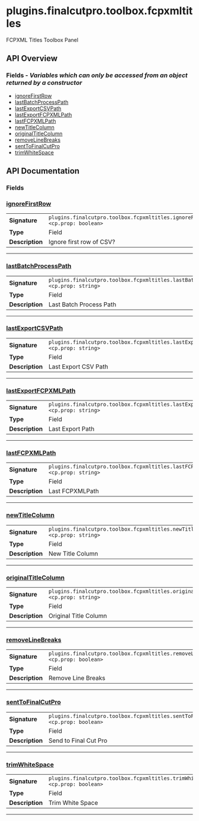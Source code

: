 # plugins.finalcutpro.toolbox.fcpxmltitles

FCPXML Titles Toolbox Panel

## API Overview
### **Fields** - _Variables which can only be accessed from an object returned by a constructor_
 * [ignoreFirstRow](#ignorefirstrow)
 * [lastBatchProcessPath](#lastbatchprocesspath)
 * [lastExportCSVPath](#lastexportcsvpath)
 * [lastExportFCPXMLPath](#lastexportfcpxmlpath)
 * [lastFCPXMLPath](#lastfcpxmlpath)
 * [newTitleColumn](#newtitlecolumn)
 * [originalTitleColumn](#originaltitlecolumn)
 * [removeLineBreaks](#removelinebreaks)
 * [sentToFinalCutPro](#senttofinalcutpro)
 * [trimWhiteSpace](#trimwhitespace)


## API Documentation

### Fields


### [ignoreFirstRow](#ignorefirstrow)

|                                             |                                                                                     |
| --------------------------------------------|-------------------------------------------------------------------------------------|
| **Signature**                               | `plugins.finalcutpro.toolbox.fcpxmltitles.ignoreFirstRow <cp.prop: boolean>`                                                                    |
| **Type**                                    | Field                                                                     |
| **Description**                             | Ignore first row of CSV?                                                                     |

---

### [lastBatchProcessPath](#lastbatchprocesspath)

|                                             |                                                                                     |
| --------------------------------------------|-------------------------------------------------------------------------------------|
| **Signature**                               | `plugins.finalcutpro.toolbox.fcpxmltitles.lastBatchProcessPath <cp.prop: string>`                                                                    |
| **Type**                                    | Field                                                                     |
| **Description**                             | Last Batch Process Path                                                                     |

---

### [lastExportCSVPath](#lastexportcsvpath)

|                                             |                                                                                     |
| --------------------------------------------|-------------------------------------------------------------------------------------|
| **Signature**                               | `plugins.finalcutpro.toolbox.fcpxmltitles.lastExportCSVPath <cp.prop: string>`                                                                    |
| **Type**                                    | Field                                                                     |
| **Description**                             | Last Export CSV Path                                                                     |

---

### [lastExportFCPXMLPath](#lastexportfcpxmlpath)

|                                             |                                                                                     |
| --------------------------------------------|-------------------------------------------------------------------------------------|
| **Signature**                               | `plugins.finalcutpro.toolbox.fcpxmltitles.lastExportFCPXMLPath <cp.prop: string>`                                                                    |
| **Type**                                    | Field                                                                     |
| **Description**                             | Last Export Path                                                                     |

---

### [lastFCPXMLPath](#lastfcpxmlpath)

|                                             |                                                                                     |
| --------------------------------------------|-------------------------------------------------------------------------------------|
| **Signature**                               | `plugins.finalcutpro.toolbox.fcpxmltitles.lastFCPXMLPath <cp.prop: string>`                                                                    |
| **Type**                                    | Field                                                                     |
| **Description**                             | Last FCPXMLPath                                                                     |

---

### [newTitleColumn](#newtitlecolumn)

|                                             |                                                                                     |
| --------------------------------------------|-------------------------------------------------------------------------------------|
| **Signature**                               | `plugins.finalcutpro.toolbox.fcpxmltitles.newTitleColumn <cp.prop: string>`                                                                    |
| **Type**                                    | Field                                                                     |
| **Description**                             | New Title Column                                                                     |

---

### [originalTitleColumn](#originaltitlecolumn)

|                                             |                                                                                     |
| --------------------------------------------|-------------------------------------------------------------------------------------|
| **Signature**                               | `plugins.finalcutpro.toolbox.fcpxmltitles.originalTitleColumn <cp.prop: string>`                                                                    |
| **Type**                                    | Field                                                                     |
| **Description**                             | Original Title Column                                                                     |

---

### [removeLineBreaks](#removelinebreaks)

|                                             |                                                                                     |
| --------------------------------------------|-------------------------------------------------------------------------------------|
| **Signature**                               | `plugins.finalcutpro.toolbox.fcpxmltitles.removeLineBreaks <cp.prop: boolean>`                                                                    |
| **Type**                                    | Field                                                                     |
| **Description**                             | Remove Line Breaks                                                                     |

---

### [sentToFinalCutPro](#senttofinalcutpro)

|                                             |                                                                                     |
| --------------------------------------------|-------------------------------------------------------------------------------------|
| **Signature**                               | `plugins.finalcutpro.toolbox.fcpxmltitles.sentToFinalCutPro <cp.prop: boolean>`                                                                    |
| **Type**                                    | Field                                                                     |
| **Description**                             | Send to Final Cut Pro                                                                     |

---

### [trimWhiteSpace](#trimwhitespace)

|                                             |                                                                                     |
| --------------------------------------------|-------------------------------------------------------------------------------------|
| **Signature**                               | `plugins.finalcutpro.toolbox.fcpxmltitles.trimWhiteSpace <cp.prop: boolean>`                                                                    |
| **Type**                                    | Field                                                                     |
| **Description**                             | Trim White Space                                                                     |

---
